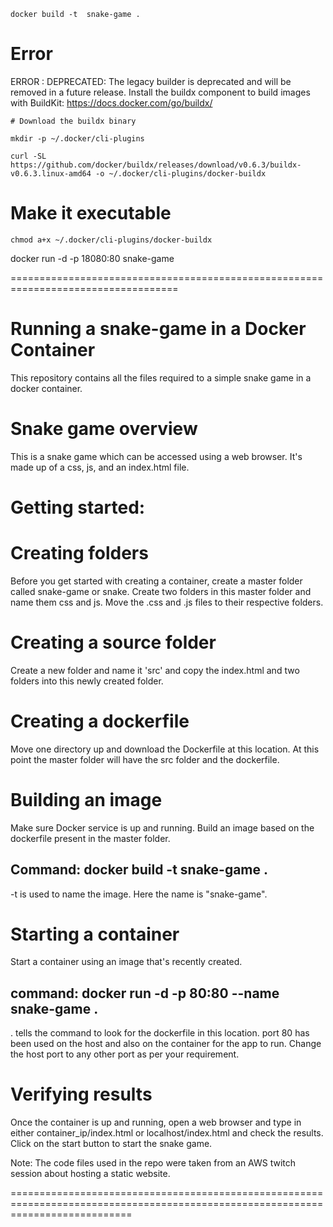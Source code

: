     docker build -t  snake-game .
    
 # Error

 
ERROR : 
DEPRECATED: The legacy builder is deprecated and will be removed in a future release.
            Install the buildx component to build images with BuildKit:
            https://docs.docker.com/go/buildx/


    # Download the buildx binary
    
    mkdir -p ~/.docker/cli-plugins
    
    curl -SL https://github.com/docker/buildx/releases/download/v0.6.3/buildx-v0.6.3.linux-amd64 -o ~/.docker/cli-plugins/docker-buildx
    
   # Make it executable
   
    chmod a+x ~/.docker/cli-plugins/docker-buildx


 docker run -d -p 18080:80  snake-game 
 
===================================================================================



# Running a snake-game in a Docker Container
This repository contains all the files required to a simple snake game in a docker container.

# Snake game overview
This is a snake game which can be accessed using a web browser. It's made up of a css, js, and an index.html file.

# Getting started:

# Creating folders
Before you get started with creating a container, create a master folder called snake-game or snake.
Create two folders in this master folder and name them css and js. Move the .css and .js files to their respective folders.

# Creating a source folder
Create a new folder and name it 'src' and copy the index.html and two folders into this newly created folder. 

# Creating a dockerfile

Move one directory up and download the Dockerfile at this location. At this point the master folder will have the src folder
and the dockerfile.

# Building an image

Make sure Docker service is up and running. Build an image based on the dockerfile present in the master folder.

Command: docker build -t snake-game . 
-- 
-t is used to name the image. Here the name is "snake-game".

# Starting a container

Start a container using an image that's recently created.

command: docker run -d -p 80:80 --name snake-game . 
--
. tells the command to look for the dockerfile in this location. 
port 80 has been used on the host and also on the container for the app to run. 
Change the host port to any other port as per your requirement.

# Verifying results
Once the container is up and running, open a web browser and type in either container_ip/index.html or localhost/index.html 
and check the results. Click on the start button to start the snake game.

Note: The code files used in the repo were taken from an AWS twitch session about hosting a static website.

=================================================================================================================================
